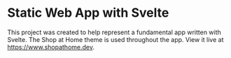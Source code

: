 # Static Web App with Svelte

This project was created to help represent a fundamental app written with Svelte. The Shop at Home theme is used throughout the app. View it live at <https://www.shopathome.dev>.
